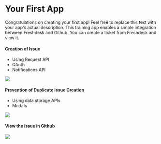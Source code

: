 # Your First App

Congratulations on creating your first app! Feel free to replace this text with your app's actual description.
This training app enables a simple integration between Freshdesk and Github. You can create a ticket from Freshdesk and view it.

#### Creation of Issue

- Using Request API
- OAuth
- Notifications API

![](/app/resources/img/1.gif)

#### Prevention of Duplicate Issue Creation

- Using data storage APIs
- Modals

![](/app/resources/img/2.gif)

#### View the issue in Github

![](/app/resources/img/3.gif)
